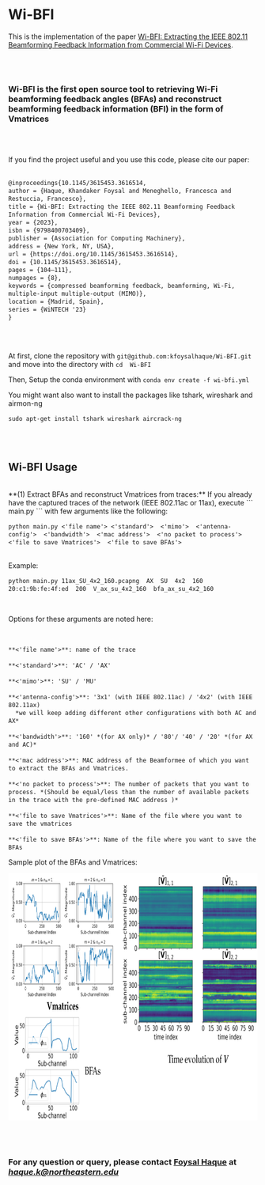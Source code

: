 # Wi-BFI

This is the implementation of the paper [Wi-BFI: Extracting the IEEE 802.11 Beamforming Feedback Information from Commercial Wi-Fi Devices](https://dl.acm.org/doi/10.1145/3615453.3616514).

<br/>
<br/>

### Wi-BFI is the first open source tool to retrieving Wi-Fi beamforming feedback angles (BFAs) and reconstruct beamforming feedback information (BFI) in the form of Vmatrices 
<br/>
<br/>

If you find the project useful and you use this code, please cite our paper:
<br/>

```

@inproceedings{10.1145/3615453.3616514,
author = {Haque, Khandaker Foysal and Meneghello, Francesca and Restuccia, Francesco},
title = {Wi-BFI: Extracting the IEEE 802.11 Beamforming Feedback Information from Commercial Wi-Fi Devices},
year = {2023},
isbn = {9798400703409},
publisher = {Association for Computing Machinery},
address = {New York, NY, USA},
url = {https://doi.org/10.1145/3615453.3616514},
doi = {10.1145/3615453.3616514},
pages = {104–111},
numpages = {8},
keywords = {compressed beamforming feedback, beamforming, Wi-Fi, multiple-input multiple-output (MIMO)},
location = {Madrid, Spain},
series = {WiNTECH '23}
}

```
<br/>
<br/>

At first, clone the repository with ``` git@github.com:kfoysalhaque/Wi-BFI.git ``` and move into the directory with ``` cd  Wi-BFI ```

Then, Setup the conda environment with ``` conda env create -f wi-bfi.yml ```

You might want also want to install the packages like tshark, wireshark and airmon-ng

```
sudo apt-get install tshark wireshark aircrack-ng

```
<br/>
<br/>

## Wi-BFI Usage
<br/>
**(1) Extract BFAs and reconstruct Vmatrices from traces:** If you already have the captured traces of the network (IEEE 802.11ac or 11ax), execute ``` main.py ``` with few arguments like the following:

<br/>

```
python main.py <'file name'> <'standard'>  <'mimo'>  <'antenna-config'>  <'bandwidth'>  <'mac address'>  <'no packet to process'>  <'file to save Vmatrices'>  <'file to save BFAs'>

```

<br/>
Example: 

```
python main.py 11ax_SU_4x2_160.pcapng  AX  SU  4x2  160  20:c1:9b:fe:4f:ed  200  V_ax_su_4x2_160  bfa_ax_su_4x2_160

```

<br/>

Options for these arguments are noted here:

<br/>

```
**<'file name'>**: name of the trace

**<'standard'>**: 'AC' / 'AX'

**<'mimo'>**: 'SU' / 'MU'

**<'antenna-config'>**: '3x1' (with IEEE 802.11ac) / '4x2' (with IEEE 802.11ax)
  *we will keep adding different other configurations with both AC and AX*

**<'bandwidth'>**: '160' *(for AX only)* / '80'/ '40' / '20' *(for AX and AC)*

**<'mac address'>**: MAC address of the Beamformee of which you want to extract the BFAs and Vmatrices.

**<'no packet to process'>**: The number of packets that you want to process. *(Should be equal/less than the number of available packets in the trace with the pre-defined MAC address )*

**<'file to save Vmatrices'>**: Name of the file where you want to save the vmatrices

**<'file to save BFAs'>**: Name of the file where you want to save the BFAs

```

Sample plot of the BFAs and Vmatrices:
<br/>

<img src="Images/wi-bfi.png"
     alt="Markdown Monster icon" width="700" height="500"
     style="float: center;" />

<br/>
<br/>

### For any question or query, please contact [Foysal Haque](https://kfoysalhaque.github.io/) at _**haque.k@northeastern.edu**_


